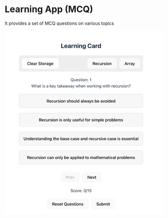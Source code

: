 # Learning App (MCQ)
It provides a set of MCQ questions on various topics

![UI Screenshot](./ui.png)
